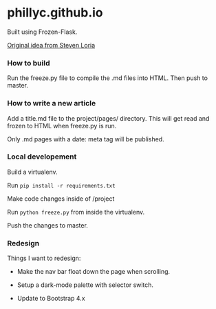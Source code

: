 # phillyc.github.io

Built using Frozen-Flask.

[Original idea from Steven Loria](http://stevenloria.com/)

### How to build

Run the freeze.py file to compile the .md files into HTML. Then push to master.

### How to write a new article 
Add a title.md file to the project/pages/ directory. This will get read and frozen to HTML when freeze.py is run.

Only .md pages with a date: meta tag will be published.

### Local developement
Build a virtualenv.

Run `pip install -r requirements.txt`

Make code changes inside of /project

Run `python freeze.py` from inside the virtualenv.

Push the changes to master.

### Redesign

Things I want to redesign:

* Make the nav bar float down the page when scrolling.

* Setup a dark-mode palette with selector switch.

* Update to Bootstrap 4.x
